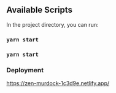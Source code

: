 
## Available Scripts

In the project directory, you can run:

### `yarn start`


### `yarn start`


### Deployment

https://zen-murdock-1c3d9e.netlify.app/

